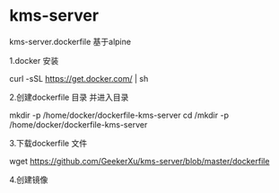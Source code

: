 # kms-server
kms-server.dockerfile 基于alpine

1.docker 安装 

curl -sSL https://get.docker.com/ | sh 

2.创建dockerfile 目录 并进入目录 

mkdir -p /home/docker/dockerfile-kms-server cd /mkdir -p /home/docker/dockerfile-kms-server

3.下载dockerfile 文件

wget https://github.com/GeekerXu/kms-server/blob/master/dockerfile

4.创建镜像

